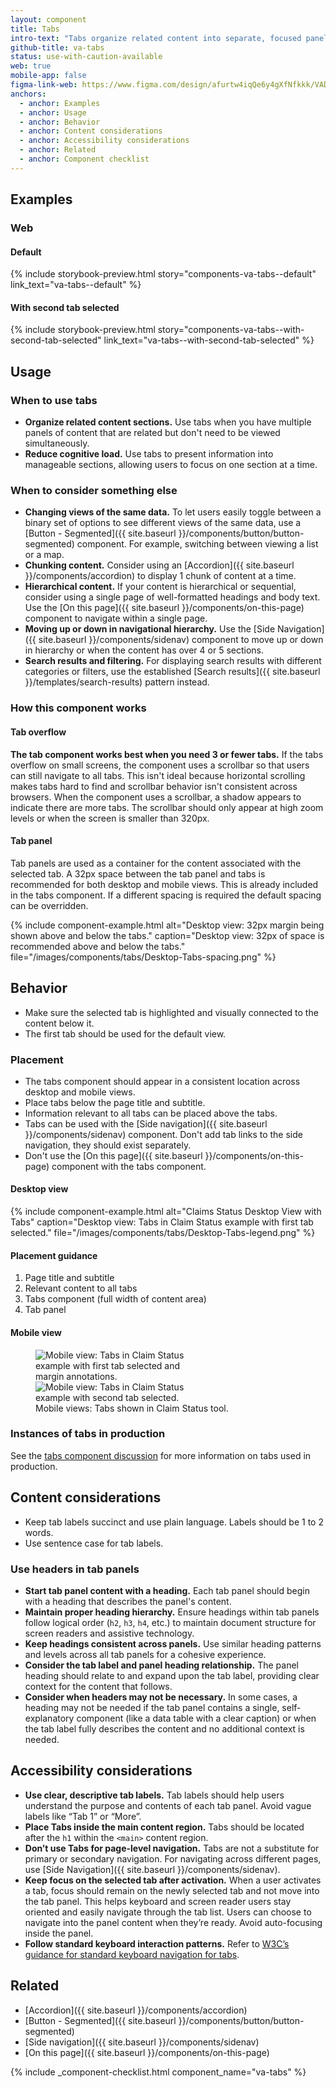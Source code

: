 ```yaml
---
layout: component
title: Tabs
intro-text: "Tabs organize related content into separate, focused panels that users can easily switch between."
github-title: va-tabs
status: use-with-caution-available
web: true
mobile-app: false
figma-link-web: https://www.figma.com/design/afurtw4iqQe6y4gXfNfkkk/VADS-Component-Library?node-id=24991-2000
anchors:
  - anchor: Examples
  - anchor: Usage
  - anchor: Behavior
  - anchor: Content considerations
  - anchor: Accessibility considerations
  - anchor: Related
  - anchor: Component checklist
---
```

  
## Examples

### Web

#### Default

 {% include storybook-preview.html story="components-va-tabs--default" link_text="va-tabs--default" %} 

#### With second tab selected

{% include storybook-preview.html story="components-va-tabs--with-second-tab-selected" link_text="va-tabs--with-second-tab-selected" %} 

## Usage

### When to use tabs

* **Organize related content sections.** Use tabs when you have multiple panels of content that are related but don't need to be viewed simultaneously. 
* **Reduce cognitive load.** Use tabs to present information into manageable sections, allowing users to focus on one section at a time.

### When to consider something else

* **Changing views of the same data.** To let users easily toggle between a binary set of options to see different views of the same data, use a [Button - Segmented]({{ site.baseurl }}/components/button/button-segmented) component. For example, switching between viewing a list or a map.
* **Chunking content.** Consider using an [Accordion]({{ site.baseurl }}/components/accordion) to display 1 chunk of content at a time.
* **Hierarchical content.** If your content is hierarchical or sequential, consider using a single page of well-formatted headings and body text. Use the [On this page]({{ site.baseurl }}/components/on-this-page) component to navigate within a single page.
* **Moving up or down in navigational hierarchy.** Use the [Side Navigation]({{ site.baseurl }}/components/sidenav) component to move up or down in hierarchy or when the content has over 4 or 5 sections.
* **Search results and filtering.** For displaying search results with different categories or filters, use the established [Search results]({{ site.baseurl }}/templates/search-results) pattern instead.

### How this component works

#### Tab overflow

**The tab component works best when you need 3 or fewer tabs.** If the tabs overflow on small screens, the component uses a scrollbar so that users can still navigate to all tabs. This isn't ideal because horizontal scrolling makes tabs hard to find and scrollbar behavior isn't consistent across browsers. When the component uses a scrollbar, a shadow appears to indicate there are more tabs. The scrollbar should only appear at high zoom levels or when the screen is smaller than 320px.

#### Tab panel

Tab panels are used as a container for the content associated with the selected tab. A 32px space between the tab panel and tabs is recommended for both desktop and mobile views. This is already included in the tabs component. If a different spacing is required the default spacing can be overridden.

{% include component-example.html alt="Desktop view: 32px margin being shown above and below the tabs." caption="Desktop view: 32px of space is recommended above and below the tabs." file="/images/components/tabs/Desktop-Tabs-spacing.png" %}

## Behavior

* Make sure the selected tab is highlighted and visually connected to the content below it.
* The first tab should be used for the default view.

### Placement

* The tabs component should appear in a consistent location across desktop and mobile views.
* Place tabs below the page title and subtitle.
* Information relevant to all tabs can be placed above the tabs.
* Tabs can be used with the [Side navigation]({{ site.baseurl }}/components/sidenav) component. Don't add tab links to the side navigation, they should exist separately.
* Don't use the [On this page]({{ site.baseurl }}/components/on-this-page) component with the tabs component.

#### Desktop view

{% include component-example.html alt="Claims Status Desktop View with Tabs" caption="Desktop view: Tabs in Claim Status example with first tab selected." file="/images/components/tabs/Desktop-Tabs-legend.png" %}

#### Placement guidance
<ol>
<li>Page title and subtitle</li>
<li>Relevant content to all tabs</li>
<li>Tabs component (full width of content area)</li>
<li>Tab panel</li>
</ol>

#### Mobile view

<figure class="site-component-example">
  <img src="{{ site.baseurl }}/images/components/tabs/Mobile-mockup-Tab1.png" alt="Mobile view: Tabs in Claim Status example with first tab selected and margin annotations." class="site-component-example__image" style="max-width:256px; vertical-align: top;">
  <img src="{{ site.baseurl }}/images/components/tabs/Mobile-mockup-Tab3.png" alt="Mobile view: Tabs in Claim Status example with second tab selected." class="site-component-example__image" style="max-width:256px; vertical-align: top;">
  <figcaption class="site-component-example__caption">Mobile views: Tabs shown in Claim Status tool.</figcaption>
</figure>

### Instances of tabs in production

See the [tabs component discussion](https://github.com/department-of-veterans-affairs/vets-design-system-documentation/discussions/4443) for more information on tabs used in production.

## Content considerations

* Keep tab labels succinct and use plain language. Labels should be 1 to 2 words.
* Use sentence case for tab labels.

### Use headers in tab panels

* **Start tab panel content with a heading.** Each tab panel should begin with a heading that describes the panel's content.
* **Maintain proper heading hierarchy.** Ensure headings within tab panels follow logical order (`h2`, `h3`, `h4`, etc.) to maintain document structure for screen readers and assistive technology.
* **Keep headings consistent across panels.** Use similar heading patterns and levels across all tab panels for a cohesive experience.
* **Consider the tab label and panel heading relationship.** The panel heading should relate to and expand upon the tab label, providing clear context for the content that follows.
* **Consider when headers may not be necessary.** In some cases, a heading may not be needed if the tab panel contains a single, self-explanatory component (like a data table with a clear caption) or when the tab label fully describes the content and no additional context is needed.

## Accessibility considerations

* **Use clear, descriptive tab labels.** Tab labels should help users understand the purpose and contents of each tab panel.  Avoid vague labels like “Tab 1” or “More”.
* **Place Tabs inside the main content region.** Tabs should be located after the `h1` within the `<main>` content region.
* **Don’t use Tabs for page-level navigation.** Tabs are not a substitute for primary or secondary navigation. For navigating across different pages, use [Side Navigation]({{ site.baseurl }}/components/sidenav).
* **Keep focus on the selected tab after activation.** When a user activates a tab, focus should remain on the newly selected tab and not move into the tab panel. This helps keyboard and screen reader users stay oriented and easily navigate through the tab list. Users can choose to navigate into the panel content when they’re ready. Avoid auto-focusing inside the panel.
* **Follow standard keyboard interaction patterns.** Refer to [W3C’s guidance for standard keyboard navigation for tabs](https://www.w3.org/WAI/ARIA/apg/patterns/tabs/#keyboardinteraction).

## Related

* [Accordion]({{ site.baseurl }}/components/accordion)
* [Button - Segmented]({{ site.baseurl }}/components/button/button-segmented)
* [Side navigation]({{ site.baseurl }}/components/sidenav)
* [On this page]({{ site.baseurl }}/components/on-this-page)

{% include _component-checklist.html component_name="va-tabs" %}
